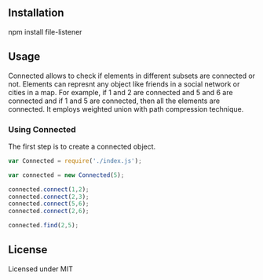 ## Installation
npm install file-listener

## Usage
Connected allows to check if elements in different subsets are connected or not. Elements can represnt any object like friends in a social network or cities in a map. For example, if 1 and 2 are connected and 5 and 6 are connected and if 1 and 5 are connected, then all the elements are connected. It employs weighted union with path compression technique.

### Using Connected

The first step is to create a connected object.
```javascript
var Connected = require('./index.js');

var connected = new Connected(5);

connected.connect(1,2);
connected.connect(2,3);
connected.connect(5,6);
connected.connect(2,6);

connected.find(2,5);
```
## License
Licensed under MIT